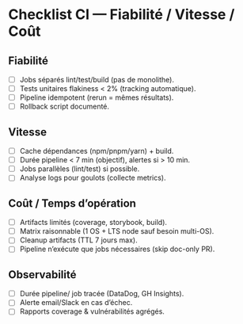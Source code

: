 # Checklist CI — Fiabilité / Vitesse / Coût

## Fiabilité
- [ ] Jobs séparés lint/test/build (pas de monolithe).
- [ ] Tests unitaires flakiness < 2% (tracking automatique).
- [ ] Pipeline idempotent (rerun = mêmes résultats).
- [ ] Rollback script documenté.

## Vitesse
- [ ] Cache dépendances (npm/pnpm/yarn) + build.
- [ ] Durée pipeline < 7 min (objectif), alertes si > 10 min.
- [ ] Jobs parallèles (lint/test) si possible.
- [ ] Analyse logs pour goulots (collecte metrics).

## Coût / Temps d’opération
- [ ] Artifacts limités (coverage, storybook, build).
- [ ] Matrix raisonnable (1 OS + LTS node sauf besoin multi-OS).
- [ ] Cleanup artifacts (TTL 7 jours max).
- [ ] Pipeline n’exécute que jobs nécessaires (skip doc-only PR).

## Observabilité
- [ ] Durée pipeline/ job tracée (DataDog, GH Insights).
- [ ] Alerte email/Slack en cas d’échec.
- [ ] Rapports coverage & vulnérabilités agrégés.
